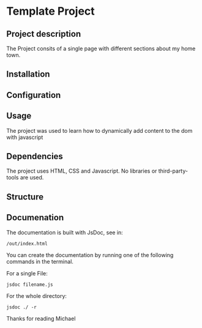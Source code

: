 # Template Project

## Project description

The Project consits of a single page with different sections about my home town.

## Installation

## Configuration

## Usage

The project was used to learn how to dynamically add content to the dom with javascript

## Dependencies

The project uses HTML, CSS and Javascript.
No libraries or third-party-tools are used.

## Structure

## Documenation

The documentation is built with JsDoc, see in:

    /out/index.html

You can create the documentation by running one of the following commands in the terminal.

For a single File:

    jsdoc filename.js

For the whole directory:

    jsdoc ./ -r

Thanks for reading
Michael
